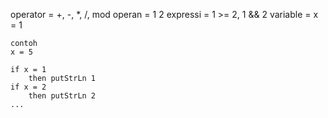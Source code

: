 operator = +, -, *, /, mod
operan = 1 <opertor> 2
expressi = 1 >= 2, 1 && 2
variable =
    x = 1

    contoh 
    x = 5

    if x = 1
        then putStrLn 1
    if x = 2
        then putStrLn 2
    ...